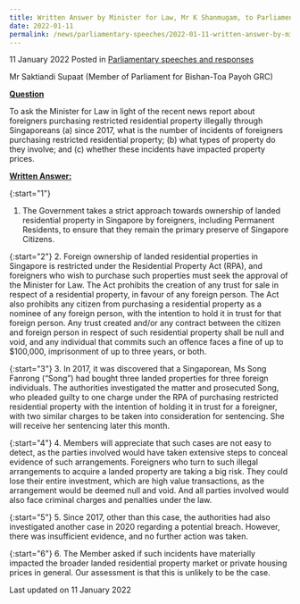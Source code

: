 ```yaml
---
title: Written Answer by Minister for Law, Mr K Shanmugam, to Parliamentary Question on Number of Cases Where Foreigners Purchased Restricted Residential Properties Through Singaporeans
date: 2022-01-11
permalink: /news/parliamentary-speeches/2022-01-11-written-answer-by-minister-for-law-k-shanmugam-to-pq-on-number-of-cases-where-foreigners-purchased-restricted-residential-properties/
---
```


11 January 2022 Posted in [Parliamentary speeches and responses](/news/parliamentary-speeches)

Mr Saktiandi Supaat (Member of Parliament for Bishan-Toa Payoh GRC) 
  
**<b><u>Question</u></b>**  

To ask the Minister for Law in light of the recent news report about foreigners purchasing restricted residential property illegally through Singaporeans (a) since 2017, what is the number of incidents of foreigners purchasing restricted residential property; (b) what types of property do they involve; and (c) whether these incidents have impacted property prices.

**<b><u>Written Answer:</u></b>**  
 
{:start="1"}
1.	The Government takes a strict approach towards ownership of landed residential property in Singapore by foreigners, including Permanent Residents, to ensure that they remain the primary preserve of Singapore Citizens.

{:start="2"}
2.	Foreign ownership of landed residential properties in Singapore is restricted under the Residential Property Act (RPA), and foreigners who wish to purchase such properties must seek the approval of the Minister for Law. The Act prohibits the creation of any trust for sale in respect of a residential property, in favour of any foreign person. The Act also prohibits any citizen from purchasing a residential property as a nominee of any foreign person, with the intention to hold it in trust for that foreign person. Any trust created and/or any contract between the citizen and foreign person in respect of such residential property shall be null and void, and any individual that commits such an offence faces a fine of up to $100,000, imprisonment of up to three years, or both.
 
{:start="3"}
3.	In 2017, it was discovered that a Singaporean, Ms Song Fanrong (“Song”) had bought three landed properties for three foreign individuals. The authorities investigated the matter and prosecuted Song, who pleaded guilty to one charge under the RPA of purchasing restricted residential property with the intention of holding it in trust for a foreigner, with two similar charges to be taken into consideration for sentencing. She will receive her sentencing later this month.

{:start="4"}
4.	Members will appreciate that such cases are not easy to detect, as the parties involved would have taken extensive steps to conceal evidence of such arrangements. Foreigners who turn to such illegal arrangements to acquire a landed property are taking a big risk. They could lose their entire investment, which are high value transactions, as the arrangement would be deemed null and void. And all parties involved would also face criminal charges and penalties under the law.
 
{:start="5"}
5.	Since 2017, other than this case, the authorities had also investigated another case in 2020 regarding a potential breach. However, there was insufficient evidence, and no further action was taken.

{:start="6"}
6.	The Member asked if such incidents have materially impacted the broader landed residential property market or private housing prices in general. Our assessment is that this is unlikely to be the case.

<p class="right-side-updated">Last updated on 11 January 2022</p>
